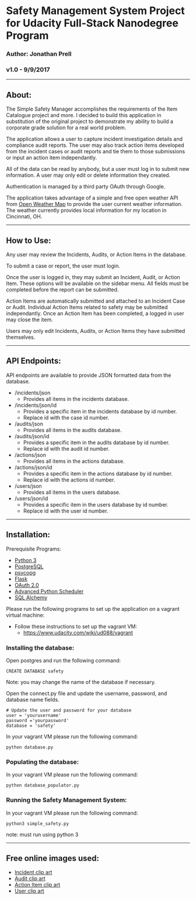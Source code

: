 
# Safety Management System Project for Udacity Full-Stack Nanodegree Program

### Author: Jonathan Prell
### v1.0 - 9/9/2017
_________________________________________________________________

## About:

The Simple Safety Manager accomplishes the requirements of the Item Catalogue project and more. I decided to build this application in substitution of the original project to demonstrate my ability to build a corporate grade solution for a real world problem.

The application allows a user to capture incident investigation details and compliance audit reports. The user may also track action items developed from the incident cases or audit reports and tie them to those submissions or input an action item independantly.

All of the data can be read by anybody, but a user must log in to submit new information. A user may only edit or delete information they created.

Authentication is managed by a third party OAuth through Google.

The application takes advantage of a simple and free open weather API from [Open Weather Map](https://openweathermap.org/api) to provide the user current weather information. The weather currently provides local information for my location in Cincinnati, OH.
_________________________________________________________________

## How to Use:

Any user may review the Incidents, Audits, or Action Items in the database.

To submit a case or report, the user must login.

Once the user is logged in, they may submit an Incident, Audit, or Action Item. These options will be available on the sidebar menu. All fields must be completed before the report can be submitted.

Action Items are automatically submitted and attached to an Incident Case or Audit. Individual Action Items related to safety may be submitted independantly. Once an Action Item has been completed, a logged in user may close the item.

Users may only edit Incidents, Audits, or Action Items they have submitted themselves.
_________________________________________________________________

## API Endpoints:

API endpoints are available to provide JSON formatted data from the database.
* /incidents/json
	* Provides all items in the incidents database.
* /incidents/json/id
	* Provides a specific item in the incidents database by id number.
	* Replace id with the case id number.
* /audits/json
	* Provides all items in the audits database.
* /audits/json/id
	* Provides a specific item in the audits database by id number.
	* Replace id with the audit id number.
* /actions/json
	* Provides all items in the actions database.
* /actions/json/id
	* Provides a specific item in the actions database by id number.
	* Replace id with the actions id number.
* /users/json
	* Provides all items in the users database.
* /users/json/id
	* Provides a specific item in the users database by id number.
	* Replace id with the user id number.
_________________________________________________________________

## Installation:

Prerequisite Programs:
* [Python 3](https://www.python.org/)
* [PostgreSQL](https://www.postgresql.org/)
* [psycopg](http://initd.org/psycopg/)
* [Flask](http://flask.pocoo.org/)
* [OAuth 2.0](https://oauth.net/2/)
* [Advanced Python Scheduler](https://apscheduler.readthedocs.io/en/latest/)
* [SQL Alchemy](https://www.sqlalchemy.org/)

Please run the following programs to set up the application on a vagrant virtual machine:
* Follow these instructions to set up the vagrant VM:
	* https://www.udacity.com/wiki/ud088/vagrant

### Installing the database:
Open postgres and run the following command:
```
CREATE DATABASE safety
```
Note: you may change the name of the database if necessary.

Open the connect.py file and update the username, password, and database name fields.
```
# Update the user and password for your database
user = 'yourusername'
password ='yourpassword'
database = 'safety'
```

In your vagrant VM please run the following command:
```
python database.py
```

### Populating the database:
In your vagrant VM please run the following command:
```
python database_populator.py
```

### Running the Safety Management System:
In your vagrant VM please run the following command:
```
python3 simple_safety.py
```
note: must run using python 3
_________________________________________________________________

## Free online images used:

* [Incident clip art](http://www.clker.com/clipart-warning-exclamation-triangle.html)
* [Audit clip art](http://www.clipartpanda.com/clipart_images/downloads-2959318)
* [Action Item clip art](https://www.1001freedownloads.com/free-clipart/checkbox-checked-3)
* [User clip art](http://www.freeiconspng.com/img/909)
